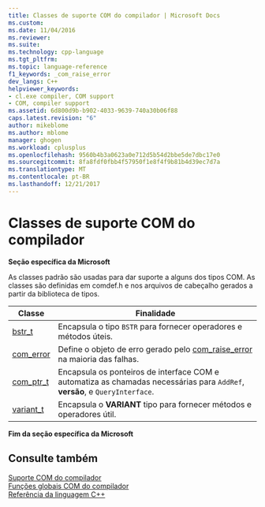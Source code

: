 ```yaml
---
title: Classes de suporte COM do compilador | Microsoft Docs
ms.custom: 
ms.date: 11/04/2016
ms.reviewer: 
ms.suite: 
ms.technology: cpp-language
ms.tgt_pltfrm: 
ms.topic: language-reference
f1_keywords: _com_raise_error
dev_langs: C++
helpviewer_keywords:
- cl.exe compiler, COM support
- COM, compiler support
ms.assetid: 6d800d9b-b902-4033-9639-740a30b06f88
caps.latest.revision: "6"
author: mikeblome
ms.author: mblome
manager: ghogen
ms.workload: cplusplus
ms.openlocfilehash: 9560b4b3a0623a0e712d5b54d2bbe5de7dbc17e0
ms.sourcegitcommit: 8fa8fdf0fbb4f57950f1e8f4f9b81b4d39ec7d7a
ms.translationtype: MT
ms.contentlocale: pt-BR
ms.lasthandoff: 12/21/2017
---
```

# <a name="compiler-com-support-classes"></a>Classes de suporte COM do compilador
**Seção específica da Microsoft**  
  
 As classes padrão são usadas para dar suporte a alguns dos tipos COM. As classes são definidas em comdef.h e nos arquivos de cabeçalho gerados a partir da biblioteca de tipos.  
  
|Classe|Finalidade|  
|-----------|-------------|  
|[bstr_t](../cpp/bstr-t-class.md)|Encapsula o tipo `BSTR` para fornecer operadores e métodos úteis.|  
|[com_error](../cpp/com-error-class.md)|Define o objeto de erro gerado pelo [com_raise_error](../cpp/com-raise-error.md) na maioria das falhas.|  
|[com_ptr_t](../cpp/com-ptr-t-class.md)|Encapsula os ponteiros de interface COM e automatiza as chamadas necessárias para `AddRef`, **versão**, e `QueryInterface`.|  
|[variant_t](../cpp/variant-t-class.md)|Encapsula o **VARIANT** tipo para fornecer métodos e operadores útil.|  
  
**Fim da seção específica da Microsoft**  
  
## <a name="see-also"></a>Consulte também  
 [Suporte COM do compilador](../cpp/compiler-com-support.md)   
 [Funções globais COM do compilador](../cpp/compiler-com-global-functions.md)   
 [Referência da linguagem C++](../cpp/cpp-language-reference.md)